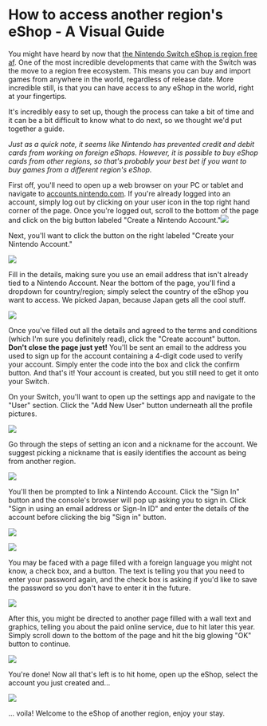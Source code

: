 # How to access another region's eShop - A Visual Guide

You might have heard by now that [the Nintendo Switch eShop is region free af](http://www.vooks.net/nintendo-switch-eshop-region-free-af/). One of the most incredible developments that came with the Switch was the move to a region free ecosystem. This means you can buy and import games from anywhere in the world, regardless of release date. More incredible still, is that you can have access to any eShop in the world, right at your fingertips. 

It's incredibly easy to set up, though the process can take a bit of time and it can be a bit difficult to know what to do next, so we thought we'd put together a guide. 

*Just as a quick note, it seems like Nintendo has prevented credit and debit cards from working on foreign eShops. However, it is possible to buy eShop cards from other regions, so that's probably your best bet if you want to buy games from a different region's eShop.*

First off, you'll need to open up a web browser on your PC or tablet and navigate to [accounts.nintendo.com](http://accounts.nintendo.com). If you're already logged into an account, simply log out by clicking on your user icon in the top right hand corner of the page. Once you're logged out, scroll to the bottom of the page and click on the big button labeled "Create a Nintendo Account."![](http://i.imgur.com/aHNyUlB.png)



Next, you'll want to click the button on the right labeled "Create your Nintendo Account."

![](http://i.imgur.com/WdBIRfp.png)



Fill in the details, making sure you use an email address that isn't already tied to a Nintendo Account. Near the bottom of the page, you'll find a dropdown for country/region; simply select the country of the eShop you want to access. We picked Japan, because Japan gets all the cool stuff.

![](http://i.imgur.com/HbsRs3A.png)



Once you've filled out all the details and agreed to the terms and conditions (which I'm sure you definitely read), click the "Create account" button. **Don't close the page just yet!** You'll be sent an email to the address you used to sign up for the account containing a 4-digit code used to verify your account. Simply enter the code into the box and click the confirm button. And that's it! Your account is created, but you still need to get it onto your Switch. 

On your Switch, you'll want to open up the settings app and navigate to the "User" section. Click the "Add New User" button underneath all the profile pictures. 

![](http://i.imgur.com/WFO0KLt.png)



Go through the steps of setting an icon and a nickname for the account. We suggest picking a nickname that is easily identifies the account as being from another region. 

![](http://i.imgur.com/18OnjRs.png)



You'll then be prompted to link a Nintendo Account. Click the "Sign In" button and the console's browser will pop up asking you to sign in. Click "Sign in using an email address or Sign-In ID" and enter the details of the account before clicking the big "Sign in" button.

![](http://i.imgur.com/rmMAGtY.png)

![](http://i.imgur.com/0PmpslT.png)



You may be faced with a page filled with a foreign language you might not know, a check box, and a button. The text is telling you that you need to enter your password again, and the check box is asking if you'd like to save the password so you don't have to enter it in the future. 

![](http://i.imgur.com/uZlXKRZ.png)



After this, you might be directed to another page filled with a wall text and graphics, telling you about the paid online service, due to hit later this year. Simply scroll down to the bottom of the page and hit the big glowing "OK" button to continue. 

![](http://i.imgur.com/sugWMSU.png)



You're done! Now all that's left is to hit home, open up the eShop, select the account you just created and...

![](http://i.imgur.com/xDgXM8Z.png)

… voila! Welcome to the eShop of another region, enjoy your stay. 

